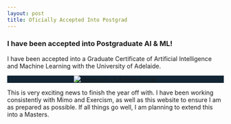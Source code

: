 ```yaml
---
layout: post
title: Oficially Accepted Into Postgrad
---
```


### I have been accepted into Postgraduate AI & ML!
I have been accepted into a Graduate Certificate of Artificial Intelligence and Machine Learning with the University of Adelaide.

<a style="display: flex; justify-content: center; background-color: #112534;" href="https://www.adelaide.edu.au/" title="University of Adelaide">
    <img src="https://drackonack.github.io/assets/img/UofA logo small.png" alt="University of Adelaide logo">
</a>

This is very exciting news to finish the year off with. I have been working consistently with Mimo and Exercism, as well as this website to ensure I am as prepared as possible. If all things go well, I am planning to extend this into a Masters.